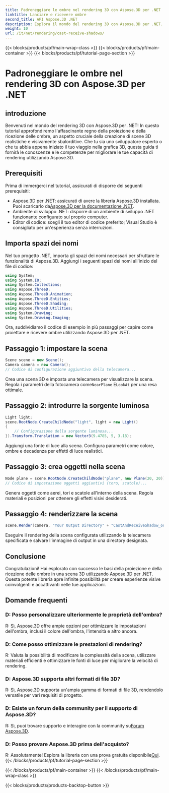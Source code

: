 ```yaml
---
title: Padroneggiare le ombre nel rendering 3D con Aspose.3D per .NET
linktitle: Lanciare e ricevere ombre
second_title: API Aspose.3D .NET
description: Esplora il mondo del rendering 3D con Aspose.3D per .NET. Proietta e ricevi ombre senza sforzo. Scarica la prova gratis adesso!
weight: 10
url: /it/net/rendering/cast-receive-shadows/
---
```


{{< blocks/products/pf/main-wrap-class >}}
{{< blocks/products/pf/main-container >}}
{{< blocks/products/pf/tutorial-page-section >}}

# Padroneggiare le ombre nel rendering 3D con Aspose.3D per .NET

## introduzione
Benvenuti nel mondo del rendering 3D con Aspose.3D per .NET! In questo tutorial approfondiremo l'affascinante regno della proiezione e della ricezione delle ombre, un aspetto cruciale della creazione di scene 3D realistiche e visivamente sbalorditive. Che tu sia uno sviluppatore esperto o che tu abbia appena iniziato il tuo viaggio nella grafica 3D, questa guida ti fornirà le conoscenze e le competenze per migliorare le tue capacità di rendering utilizzando Aspose.3D.
## Prerequisiti
Prima di immergerci nel tutorial, assicurati di disporre dei seguenti prerequisiti:
-  Aspose.3D per .NET: assicurati di avere la libreria Aspose.3D installata. Puoi scaricarlo da[Aspose.3D per la documentazione .NET](https://reference.aspose.com/3d/net/).
- Ambiente di sviluppo .NET: disporre di un ambiente di sviluppo .NET funzionante configurato sul proprio computer.
- Editor di codice: scegli il tuo editor di codice preferito; Visual Studio è consigliato per un'esperienza senza interruzioni.
## Importa spazi dei nomi
Nel tuo progetto .NET, importa gli spazi dei nomi necessari per sfruttare le funzionalità di Aspose.3D. Aggiungi i seguenti spazi dei nomi all'inizio del file di codice:
```csharp
using System;
using System.IO;
using System.Collections;
using Aspose.ThreeD;
using Aspose.ThreeD.Animation;
using Aspose.ThreeD.Entities;
using Aspose.ThreeD.Shading;
using Aspose.ThreeD.Utilities;
using System.Drawing;
using System.Drawing.Imaging;
```
Ora, suddividiamo il codice di esempio in più passaggi per capire come proiettare e ricevere ombre utilizzando Aspose.3D per .NET.
## Passaggio 1: impostare la scena
```csharp
Scene scene = new Scene();
Camera camera = new Camera();
// Codice di configurazione aggiuntivo della telecamera...
```
Crea una scena 3D e imposta una telecamera per visualizzare la scena. Regola i parametri della fotocamera come`NearPlane` E`LookAt` per una resa ottimale.
## Passaggio 2: introdurre la sorgente luminosa
```csharp
Light light;
scene.RootNode.CreateChildNode("light", light = new Light()
{
    // Configurazione della sorgente luminosa...
}).Transform.Translation = new Vector3(9.4785, 5, 3.18);
```
Aggiungi una fonte di luce alla scena. Configura parametri come colore, ombre e decadenza per effetti di luce realistici.
## Passaggio 3: crea oggetti nella scena
```csharp
Node plane = scene.RootNode.CreateChildNode("plane", new Plane(20, 20));
// Codice di impostazione oggetti aggiuntivi (toro, scatole)...
```
Genera oggetti come aerei, tori e scatole all'interno della scena. Regola materiali e posizioni per ottenere gli effetti visivi desiderati.
## Passaggio 4: renderizzare la scena
```csharp
scene.Render(camera, "Your Output Directory" + "CastAndReceiveShadow_out.png", new Size(1024, 1024), ImageFormat.Png, opt);
```
Eseguire il rendering della scena configurata utilizzando la telecamera specificata e salvare l'immagine di output in una directory designata.
## Conclusione
Congratulazioni! Hai esplorato con successo le basi della proiezione e della ricezione delle ombre in una scena 3D utilizzando Aspose.3D per .NET. Questa potente libreria apre infinite possibilità per creare esperienze visive coinvolgenti e accattivanti nelle tue applicazioni.
## Domande frequenti
### D: Posso personalizzare ulteriormente le proprietà dell'ombra?
R: Sì, Aspose.3D offre ampie opzioni per ottimizzare le impostazioni dell'ombra, inclusi il colore dell'ombra, l'intensità e altro ancora.
### D: Come posso ottimizzare le prestazioni di rendering?
R: Valuta la possibilità di modificare la complessità della scena, utilizzare materiali efficienti e ottimizzare le fonti di luce per migliorare la velocità di rendering.
### D: Aspose.3D supporta altri formati di file 3D?
R: Sì, Aspose.3D supporta un'ampia gamma di formati di file 3D, rendendolo versatile per vari requisiti di progetto.
### D: Esiste un forum della community per il supporto di Aspose.3D?
 R: Sì, puoi trovare supporto e interagire con la community su[Forum Aspose.3D](https://forum.aspose.com/c/3d/18).
### D: Posso provare Aspose.3D prima dell'acquisto?
 R: Assolutamente! Esplora la libreria con una prova gratuita disponibile[Qui](https://releases.aspose.com/).
{{< /blocks/products/pf/tutorial-page-section >}}

{{< /blocks/products/pf/main-container >}}
{{< /blocks/products/pf/main-wrap-class >}}

{{< blocks/products/products-backtop-button >}}
